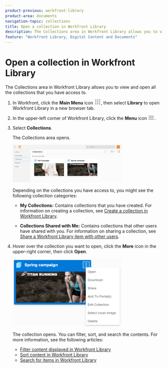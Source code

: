 ```yaml
---
product-previous: workfront-library
product-area: documents
navigation-topic: collections
title: Open a collection in Workfront Library
description: The Collections area in Workfront Library allows you to view and open all the collections that you have access to.
feature: "Workfront Library, Digital Content and Documents"
---
```


# Open a collection in Workfront Library

The Collections area in Workfront Library allows you to view and open all the collections that you have access to.

1. In Workfront, click the **Main Menu** icon ![](assets/main-menu-icon.png), then select **Library** to open Workfront Library in a new browser tab.
1. In the upper-left corner of Workfront Library, click the **Menu** icon ![](assets/library-menu-icon.png).
1. Select **Collections**.

   The Collections area opens.

   ![](assets/collections-2-350x120.png)

   Depending on the collections you have access to, you might see the following collection categories:

   * **My Collections:** Contains collections that you have created. For information on creating a collection, see [Create a collection in Workfront Library](../../../workfront-library/content-management/collections/create-a-collection.md).
   
   * **Collections Shared with Me:** Contains collections that other users have shared with you. For information on sharing a collection, see [Share a Workfront Library item with other users](../../../workfront-library/content-management/share-an-asset-with-users.md).

1. Hover over the collection you want to open, click the **More** icon in the upper-right corner, then click **Open**.

   ![](assets/collections-item-menu-350x216.png)

   The collection opens. You can filter, sort, and search the contents. For more information, see the following articles:

   * [Filter content displayed in Workfront Library](../../../workfront-library/content-management/basics/filter-content-displayed.md) 
   * [Sort content in Workfront Library](../../../workfront-library/content-management/basics/sort-content-in-library.md) 
   * [Search for items in Workfront Library](../../../workfront-library/content-management/basics/search-for-items-in-workfront-library.md)


